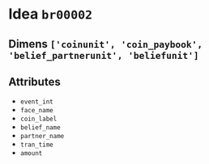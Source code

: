 # Idea `br00002`

## Dimens `['coinunit', 'coin_paybook', 'belief_partnerunit', 'beliefunit']`

## Attributes
- `event_int`
- `face_name`
- `coin_label`
- `belief_name`
- `partner_name`
- `tran_time`
- `amount`
